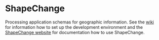 # ShapeChange
Processing application schemas for geographic information. See the [wiki](https://github.com/ShapeChange/ShapeChange/wiki) for information how to set up the development environment and the [ShapeChange website](http://shapechange.net) for documentation how to use ShapeChange.
